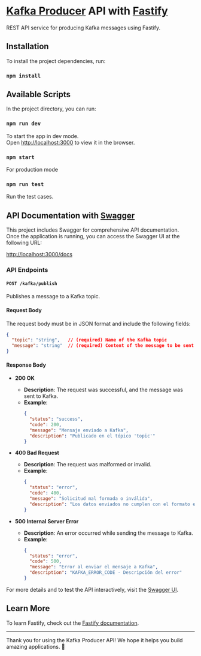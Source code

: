 # [Kafka Producer](https://kafka.js.org/docs/producing) API with [Fastify](https://fastify.dev/)
REST API service for producing Kafka messages using Fastify.

## Installation

To install the project dependencies, run:

### `npm install`

## Available Scripts

In the project directory, you can run:

### `npm run dev`

To start the app in dev mode.\
Open [http://localhost:3000](http://localhost:3000) to view it in the browser.

### `npm start`

For production mode

### `npm run test`

Run the test cases.

## API Documentation with [Swagger](https://github.com/fastify/fastify-swagger-ui)
This project includes Swagger for comprehensive API documentation.  
Once the application is running, you can access the Swagger UI at the following URL:

[http://localhost:3000/docs](http://localhost:3000/docs)

### API Endpoints

#### `POST /kafka/publish`

Publishes a message to a Kafka topic.

#### Request Body
The request body must be in JSON format and include the following fields:

```json
{
  "topic": "string",   // (required) Name of the Kafka topic
  "message": "string"  // (required) Content of the message to be sent to Kafka
}
```
#### Response Body

- **200 OK**
  - **Description**: The request was successful, and the message was sent to Kafka.
  - **Example**:
    ```json
    {
      "status": "success",
      "code": 200,
      "message": "Mensaje enviado a Kafka",
      "description": "Publicado en el tópico 'topic'"
    }
    ```

- **400 Bad Request**
  - **Description**: The request was malformed or invalid.
  - **Example**:
    ```json
    {
      "status": "error",
      "code": 400,
      "message": "Solicitud mal formada o inválida",
      "description": "Los datos enviados no cumplen con el formato esperado"
    }
    ```

- **500 Internal Server Error**
  - **Description**: An error occurred while sending the message to Kafka.
  - **Example**:
    ```json
    {
      "status": "error",
      "code": 500,
      "message": "Error al enviar el mensaje a Kafka",
      "description": "KAFKA_ERROR_CODE - Descripción del error"
    }
    ```
For more details and to test the API interactively, visit the [Swagger UI](http://localhost:3000/docs).

## Learn More

To learn Fastify, check out the [Fastify documentation](https://fastify.dev/docs/latest/).

---

Thank you for using the Kafka Producer API! We hope it helps you build amazing applications. 🚀